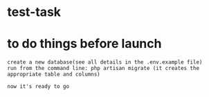 # test-task
 
# to do things before launch
	create a new database(see all details in the .env.example file)
	run from the command line: php artisan migrate (it creates the appropriate table and columns)

	now it's ready to go
